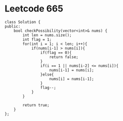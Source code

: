 # Leetcode 665
    class Solution {
    public:
        bool checkPossibility(vector<int>& nums) {
            int len = nums.size();
            int flag = 1;
            for(int i = 1; i < len; i++){
                if(nums[i-1] > nums[i]){
                    if(flag == 0){
                        return false;
                    }
                    if(i == 1 || nums[i-2] <= nums[i]){
                        nums[i-1] = nums[i];
                    }else{
                        nums[i] = nums[i-1];
                    }
                    flag--;
                }
            }

            return true;
        }
    };
